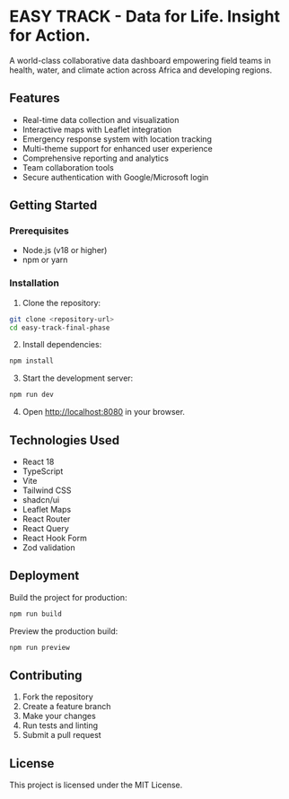 # EASY TRACK - Data for Life. Insight for Action.

A world-class collaborative data dashboard empowering field teams in health, water, and climate action across Africa and developing regions.

## Features

- Real-time data collection and visualization
- Interactive maps with Leaflet integration
- Emergency response system with location tracking
- Multi-theme support for enhanced user experience
- Comprehensive reporting and analytics
- Team collaboration tools
- Secure authentication with Google/Microsoft login

## Getting Started

### Prerequisites

- Node.js (v18 or higher)
- npm or yarn

### Installation

1. Clone the repository:
```bash
git clone <repository-url>
cd easy-track-final-phase
```

2. Install dependencies:
```bash
npm install
```

3. Start the development server:
```bash
npm run dev
```

4. Open [http://localhost:8080](http://localhost:8080) in your browser.

## Technologies Used

- React 18
- TypeScript
- Vite
- Tailwind CSS
- shadcn/ui
- Leaflet Maps
- React Router
- React Query
- React Hook Form
- Zod validation

## Deployment

Build the project for production:

```bash
npm run build
```

Preview the production build:

```bash
npm run preview
```

## Contributing

1. Fork the repository
2. Create a feature branch
3. Make your changes
4. Run tests and linting
5. Submit a pull request

## License

This project is licensed under the MIT License.
